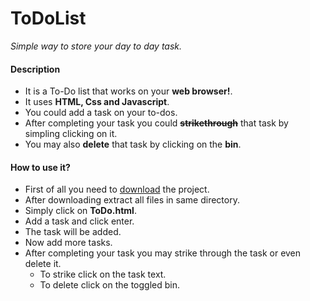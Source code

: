 # ToDoList # 
*Simple way to store your day to day task.*


#### Description 
+ It is a To-Do list that works on your **web browser!**.
+ It uses **HTML, Css and Javascript**.
+ You could add a task on your to-dos.
+ After completing your task you could **~~strikethrough~~** that task by simpling clicking on it.
+ You may also **delete** that task by clicking on the **bin**.


#### How to use it?
+ First of all you need to <a href = "https://github.com/Jashanveer/ToDoList/archive/master.zip">download</a> the project.
+ After downloading extract all files in same directory.
+ Simply click on **ToDo.html**.
+ Add a task and click enter.
+ The task will be added.
+ Now add more tasks.
+ After completing your task you may strike through the task or even delete it.
  + To strike click on the task text.
  + To delete click on the toggled bin.
